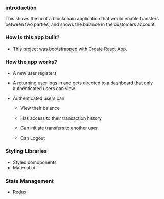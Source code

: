 ### introduction

This shows the ui of a blockchain application that would enable transfers between two parties, and shows the balance in the customers account.

### How is this app built?

* This project was bootstrapped with [Create React App](https://github.com/facebook/create-react-app).

### How the app works?


* A new user registers 
* A returning user logs in and gets directed to a dashboard that only authenticated users can view.

* Authenticated users can
   * View their balance 
    
   * Has access to their transaction history

   * Can initiate transfers to another user.

   * Can Logout


### Styling Libraries

* Styled comoponents
* Material ui

### State Management

* Redux










